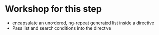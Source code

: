 # Workshop for this step

* encapsulate an unordered, ng-repeat generated list inside a directive
* Pass list and search conditions into the directive
